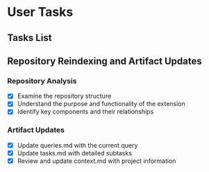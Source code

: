 # User Tasks

## Tasks List
<!-- List of unresolved and resolved tasks to be updated on every query. -->

<!-- 
DO NOT DELETE THIS EXAMPLE - It serves as a format guide

Format for recording tasks:
## Task Title

### Subtask Category
- [ ] Incomplete task item
- [x] Completed task item
- [ ] Another task with details or acceptance criteria
-->

## Repository Reindexing and Artifact Updates

### Repository Analysis
- [x] Examine the repository structure
- [x] Understand the purpose and functionality of the extension
- [x] Identify key components and their relationships

### Artifact Updates
- [x] Update queries.md with the current query
- [x] Update tasks.md with detailed subtasks
- [x] Review and update context.md with project information